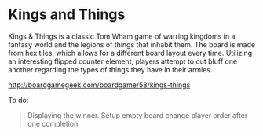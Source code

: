 Kings and Things
============
Kings & Things is a classic Tom Wham game of warring kingdoms in a fantasy world and the legions of things that inhabit them. The board is made from hex tiles, which allows for a different board layout every time. Utilizing an interesting flipped counter element, players attempt to out bluff one another regarding the types of things they have in their armies.

http://boardgamegeek.com/boardgame/58/kings-things

To do:

> Displaying the winner.
> Setup empty board
> change player order after one completion
